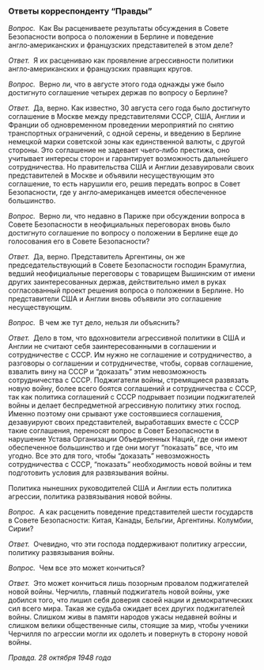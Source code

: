 ### Ответы корреспонденту “Правды”

_Вопрос._  Как Вы расцениваете результаты обсуждения в Совете Безопасности вопроса о положении в Берлине и поведение англо‑американских и французских представителей в этом деле?

_Ответ._  Я их расцениваю как проявление агрессивности политики англо‑американских и французских правящих кругов.

_Вопрос._  Верно ли, что в августе этого года однажды уже было достигнуто соглашение четырех держав по вопросу о Берлине?

_Ответ._  Да, верно. Как известно, 30 августа сего года было достигнуто соглашение в Москве между представителями СССР, США, Англии и Франции об одновременном проведении мероприятий по снятию транспортных ограничений, с одной серены, и введению в Берлине немецкой марки советской зоны как единственной валюты, с другой стороны. Это соглашение не задевает чьего‑либо престижа, оно учитывает интересы сторон и гарантирует возможность дальнейшего сотрудничества. Но правительства США и Англии дезавуировали своих представителей в Москве и объявили несуществующим это соглашение, то есть нарушили его, решив передать вопрос в Совет Безопасности, где у англо‑американцев имеется обеспеченное большинство.

_Вопрос._  Верно ли, что недавно в Париже при обсуждении вопроса в Совете Безопасности в неофициальных переговорах вновь было достигнуто соглашение по вопросу о положении в Берлине еще до голосования его в Совете Безопасности?

_Ответ._  Да, верно. Представитель Аргентины, он же председательствующий в Совете Безопасности господин Брамуглиа, ведший неофициальные переговоры с товарищем Вышинским от имени других заинтересованных держав, действительно имел в руках согласованный проект решения вопроса о положении в Берлине. Но представители США и Англии вновь объявили это соглашение несуществующим.

_Вопрос._  В чем же тут дело, нельзя ли объяснить?

_Ответ._  Дело в том, что вдохновители агрессивной политики в США и Англии не считают себя заинтересованными в соглашении и сотрудничестве с СССР. Им нужно не соглашение и сотрудничество, а разговоры о соглашении и сотрудничестве, чтобы, сорвав соглашение, взвалить вину на СССР и “доказать” этим невозможность сотрудничества с СССР. Поджигатели войны, стремящиеся развязать новую войну, более всего боятся соглашений и сотрудничества с СССР, так как политика соглашений с СССР подрывает позиции поджигателей войны и делает беспредметной агрессивную политику этих господ. Именно поэтому они срывают уже состоявшиеся соглашения, дезавуируют своих представителей, выработавших вместе с СССР такие соглашения, переносят вопрос в Совет Безопасности в нарушение Устава Организации Объединенных Наций, где они имеют обеспеченное большинство и где они могут “показать” все, что им угодно. Все это для того, чтобы “доказать” невозможность сотрудничества с СССР, “показать” необходимость новой войны и тем подготовить условия для развязывания войны.

Политика нынешних руководителей США и Англии есть политика агрессии, политика развязывания новой войны.

_Вопрос._  А как расценить поведение представителей шести государств в Совете Безопасности: Китая, Канады, Бельгии, Аргентины. Колумбии, Сирии?

_Ответ._  Очевидно, что эти господа поддерживают политику агрессии, политику развязывания войны.

_Вопрос._  Чем все это может кончиться?

_Ответ._  Это может кончиться лишь позорным провалом поджигателей новой войны. Черчилль, главный поджигатель новой войны, уже добился того, что лишил себя доверия своей нации и демократических сил всего мира. Такая же судьба ожидает всех других поджигателей войны. Слишком живы в памяти народов ужасы недавней войны и слишком велики общественные силы, стоящие за мир, чтобы ученики Черчилля по агрессии могли их одолеть и повернуть в сторону новой войны.

_Правда. 28 октября 1948 года_
